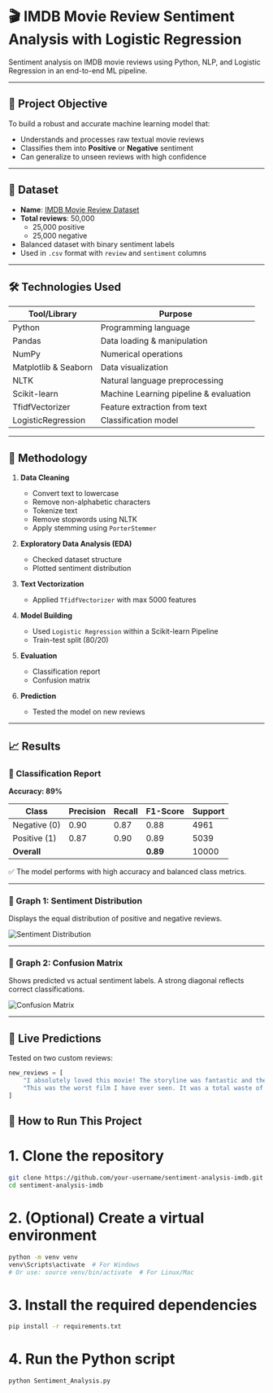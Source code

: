 # 🎬 IMDB Movie Review Sentiment Analysis with Logistic Regression

Sentiment analysis on IMDB movie reviews using Python, NLP, and Logistic Regression in an end-to-end ML pipeline.

---

## 📌 Project Objective

To build a robust and accurate machine learning model that:
- Understands and processes raw textual movie reviews
- Classifies them into **Positive** or **Negative** sentiment
- Can generalize to unseen reviews with high confidence

---

## 📂 Dataset

- **Name**: [IMDB Movie Review Dataset](https://ai.stanford.edu/~amaas/data/sentiment/)
- **Total reviews**: 50,000  
  - 25,000 positive  
  - 25,000 negative  
- Balanced dataset with binary sentiment labels  
- Used in `.csv` format with `review` and `sentiment` columns

---

## 🛠️ Technologies Used

| Tool/Library         | Purpose                                  |
|----------------------|------------------------------------------|
| Python               | Programming language                     |
| Pandas               | Data loading & manipulation              |
| NumPy                | Numerical operations                     |
| Matplotlib & Seaborn | Data visualization                       |
| NLTK                 | Natural language preprocessing           |
| Scikit-learn         | Machine Learning pipeline & evaluation   |
| TfidfVectorizer      | Feature extraction from text             |
| LogisticRegression   | Classification model                     |

---

## 🧠 Methodology

1. **Data Cleaning**  
   - Convert text to lowercase  
   - Remove non-alphabetic characters  
   - Tokenize text  
   - Remove stopwords using NLTK  
   - Apply stemming using `PorterStemmer`

2. **Exploratory Data Analysis (EDA)**  
   - Checked dataset structure  
   - Plotted sentiment distribution

3. **Text Vectorization**  
   - Applied `TfidfVectorizer` with max 5000 features

4. **Model Building**  
   - Used `Logistic Regression` within a Scikit-learn Pipeline  
   - Train-test split (80/20)

5. **Evaluation**  
   - Classification report  
   - Confusion matrix

6. **Prediction**  
   - Tested the model on new reviews

---

## 📈 Results

### 🔹 Classification Report

**Accuracy: 89%**

| Class        | Precision | Recall | F1-Score | Support |
|--------------|-----------|--------|----------|---------|
| Negative (0) | 0.90      | 0.87   | 0.88     | 4961    |
| Positive (1) | 0.87      | 0.90   | 0.89     | 5039    |
| **Overall**  |           |        | **0.89** | 10000   |

✅ The model performs with high accuracy and balanced class metrics.

---

### 🔹 Graph 1: Sentiment Distribution

Displays the equal distribution of positive and negative reviews.

![Sentiment Distribution](sentiment_distribution.png)

---

### 🔹 Graph 2: Confusion Matrix

Shows predicted vs actual sentiment labels. A strong diagonal reflects correct classifications.

![Confusion Matrix](confusion_matrix.png)

---

## 🧪 Live Predictions

Tested on two custom reviews:

```python
new_reviews = [
    "I absolutely loved this movie! The storyline was fantastic and the acting was superb.",
    "This was the worst film I have ever seen. It was a total waste of time."
]
```

## 🚀 How to Run This Project

# 1. Clone the repository
```bash
git clone https://github.com/your-username/sentiment-analysis-imdb.git
cd sentiment-analysis-imdb
```

# 2. (Optional) Create a virtual environment
```bash
python -m venv venv
venv\Scripts\activate  # For Windows
# Or use: source venv/bin/activate  # For Linux/Mac
```

# 3. Install the required dependencies
```bash
pip install -r requirements.txt
```

# 4. Run the Python script
```bash
python Sentiment_Analysis.py
```

